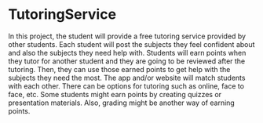 # TutoringService
In this project, the student will provide a free tutoring service provided by other students. Each student will post the subjects they feel confident about and also the subjects they need help with. Students will earn points when they tutor for another student and they are going to be reviewed after the tutoring. Then, they can use those earned points to get help with the subjects they need the most. The app and/or website will match students with each other. There can be options for tutoring such as online, face to face, etc. Some students might earn points by creating quizzes or presentation materials. Also, grading might be another way of earning points.
